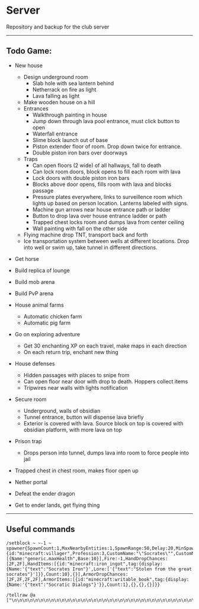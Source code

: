 # Server

Repository and backup for the club server

---

## Todo Game:
 - New house
   - Design underground room
     - Slab hole with sea lantern behind
     - Netherrack on fire as light
     - Lava falling as light
   - Make wooden house on a hill
   - Entrances
      - Walkthrough painting in house
      - Jump down through lava pool entrance, must click button to open
      - Waterfall entrance
      - Slime block launch out of base
      - Piston extender floor of room. Drop down twice for entrance.
      - Double piston iron bars over doorways
   - Traps
      - Can open floors (2 wide) of all hallways, fall to death
      - Can lock room doors, block opens to fill each room with lava
      - Lock doors with double piston iron bars
      - Blocks above door opens, fills room with lava and blocks passage
      - Pressure plates everywhere, links to surveillence room which lights up based on person location. Lanterns labeled with signs.
      - Machine gun arrows near house entrance path or ladder
      - Button to drop lava over house entrance ladder or path
      - Trapped chest locks room and dumps lava from center ceiling
      - Wall painting with fall on the other side
   - Flying machine drop TNT, transport back and forth
   - Ice transportation system between wells at different locations. Drop into well or swim up, take tunnel in different directions.


 - Get horse
 - Build replica of lounge
 - Build mob arena
 - Build PvP arena
 - House animal farms
   - Automatic chicken farm
   - Automatic pig farm
 - Go on exploring adventure
   - Get 30 enchanting XP on each travel, make maps in each direction
   - On each return trip, enchant new thing
 - House defenses
   - Hidden passages with places to snipe from
   - Can open floor near door with drop to death. Hoppers collect items
   - Tripwires near walls with lights notification
 - Secure room
   - Underground, walls of obsidian
   - Tunnel entrance, button will dispense lava briefly
   - Exterior is covered with lava. Source block on top is covered with obsidian platform, with more lava on top
 - Prison trap
   - Drops person into tunnel, dumps lava into room to force people into jail
 - Trapped chest in chest room, makes floor open up
 - Nether portal
 - Defeat the ender dragon
 - Get to ender lands, get flying thing

---

## Useful commands
```
/setblock ~ ~-1 ~ spawner{SpawnCount:1,MaxNearbyEntities:1,SpawnRange:50,Delay:20,MinSpawnDelay:240,MaxSpawnDelay:240,RequiredPlayerRange:6,SpawnData:{id:"minecraft:villager",Profession:3,CustomName:"\"Socrates\"",CustomNameVisible:1,Glowing:1,Health:10,Attributes:[{Name:"generic.maxHealth",Base:10}],Fire:-1,HandDropChances:[2F,2F],HandItems:[{id:"minecraft:iron_ingot",tag:{display:{Name:'{"text":"Socrates Iron"}',Lore:['{"text":"Stolen from the great socrates"}']}},Count:10},{}],ArmorDropChances:[2F,2F,2F,2F],ArmorItems:[{id:"minecraft:writable_book",tag:{display:{Name:'{"text":"Socratic Dialogs"}'}},Count:1},{},{},{}]}}
```
```
/tellraw @a ["\n\n\n\n\n\n\n\n\n\n\n\n\n\n\n\n\n\n\n\n\n\n\n\n\n\n\n\n\n\n\n\n\n\n\n\n\n\n\n\n\n\n\n\n\n\n\n\n\n\n\n\n\n\n\n\n\n\n\n\n\n\n\n\n\n\n\n\n\n\n\n\n\n\n\n\n\n\n\n\n\n\n\n\n\n\n\n\n\n\n\n\n\n\n\n\n\n\n\n\n"]
```

